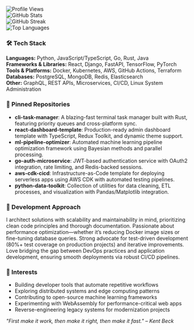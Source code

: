 ![Profile Views](https://komarev.com/ghpvc/?username=snorrihanne263&style=flat-square)  
![GitHub Stats](https://github-readme-stats.vercel.app/api?username=snorrihanne263&show_icons=true&theme=dark)  
![GitHub Streak](https://github-readme-streak-stats.herokuapp.com/?user=snorrihanne263&theme=dark)  
![Top Languages](https://github-readme-stats.vercel.app/api/top-langs/?username=snorrihanne263&layout=compact&theme=dark)  

### 🛠️ Tech Stack  
**Languages:** Python, JavaScript/TypeScript, Go, Rust, Java  
**Frameworks & Libraries:** React, Django, FastAPI, TensorFlow, PyTorch  
**Tools & Platforms:** Docker, Kubernetes, AWS, GitHub Actions, Terraform  
**Databases:** PostgreSQL, MongoDB, Redis, Elasticsearch  
**Other:** GraphQL, REST APIs, Microservices, CI/CD, Linux System Administration  

### 📌 Pinned Repositories  
- **cli-task-manager**: A blazing-fast terminal task manager built with Rust, featuring priority queues and cross-platform sync.  
- **react-dashboard-template**: Production-ready admin dashboard template with TypeScript, Redux Toolkit, and dynamic theme support.  
- **ml-pipeline-optimizer**: Automated machine learning pipeline optimization framework using Bayesian methods and parallel processing.  
- **go-auth-microservice**: JWT-based authentication service with OAuth2 integration, rate limiting, and Redis-backed sessions.  
- **aws-cdk-cicd**: Infrastructure-as-Code template for deploying serverless apps using AWS CDK with automated testing pipelines.  
- **python-data-toolkit**: Collection of utilities for data cleaning, ETL processes, and visualization with Pandas/Matplotlib integration.  

### 🧠 Development Approach  
I architect solutions with scalability and maintainability in mind, prioritizing clean code principles and thorough documentation. Passionate about performance optimization—whether it’s reducing Docker image sizes or fine-tuning database queries. Strong advocate for test-driven development (80%+ test coverage on production projects) and iterative improvements. Love bridging the gap between DevOps practices and application development, ensuring smooth deployments via robust CI/CD pipelines.  

### 🌱 Interests  
- Building developer tools that automate repetitive workflows  
- Exploring distributed systems and edge computing patterns  
- Contributing to open-source machine learning frameworks  
- Experimenting with WebAssembly for performance-critical web apps  
- Reverse-engineering legacy systems for modernization projects  

*"First make it work, then make it right, then make it fast." – Kent Beck*
